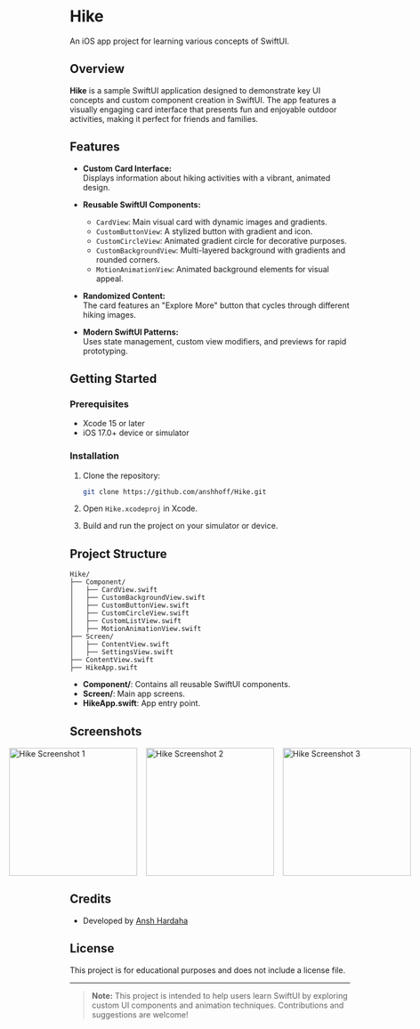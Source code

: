# Hike

An iOS app project for learning various concepts of SwiftUI.

## Overview

**Hike** is a sample SwiftUI application designed to demonstrate key UI concepts and custom component creation in SwiftUI. The app features a visually engaging card interface that presents fun and enjoyable outdoor activities, making it perfect for friends and families.

## Features

- **Custom Card Interface:**  
  Displays information about hiking activities with a vibrant, animated design.

- **Reusable SwiftUI Components:**
  - `CardView`: Main visual card with dynamic images and gradients.
  - `CustomButtonView`: A stylized button with gradient and icon.
  - `CustomCircleView`: Animated gradient circle for decorative purposes.
  - `CustomBackgroundView`: Multi-layered background with gradients and rounded corners.
  - `MotionAnimationView`: Animated background elements for visual appeal.

- **Randomized Content:**  
  The card features an "Explore More" button that cycles through different hiking images.

- **Modern SwiftUI Patterns:**  
  Uses state management, custom view modifiers, and previews for rapid prototyping.

## Getting Started

### Prerequisites

- Xcode 15 or later
- iOS 17.0+ device or simulator

### Installation

1. Clone the repository:

    ```bash
    git clone https://github.com/anshhoff/Hike.git
    ```

2. Open `Hike.xcodeproj` in Xcode.

3. Build and run the project on your simulator or device.

## Project Structure

```
Hike/
├── Component/
│   ├── CardView.swift
│   ├── CustomBackgroundView.swift
│   ├── CustomButtonView.swift
│   ├── CustomCircleView.swift
│   ├── CustomListView.swift
│   ├── MotionAnimationView.swift
├── Screen/
│   ├── ContentView.swift
│   ├── SettingsView.swift
├── ContentView.swift
├── HikeApp.swift
```

- **Component/**: Contains all reusable SwiftUI components.
- **Screen/**: Main app screens.
- **HikeApp.swift**: App entry point.

## Screenshots

<div style="display: flex; justify-content: center; gap: 16px;">
  <img src="https://github.com/user-attachments/assets/f1442bb0-d1ef-42dc-98ef-3b1cd788dc00" alt="Hike Screenshot 1" width="230"/>
  <img src="https://github.com/user-attachments/assets/700798ab-107b-48dd-aa6d-23c46c9f48c8" alt="Hike Screenshot 2" width="230"/>
  <img src="https://github.com/user-attachments/assets/33b88e6e-e291-4718-b3b6-75d77665db03" alt="Hike Screenshot 3" width="230"/>
</div>



## Credits

- Developed by [Ansh Hardaha](https://github.com/anshhoff)

## License

This project is for educational purposes and does not include a license file.

---

> **Note:** This project is intended to help users learn SwiftUI by exploring custom UI components and animation techniques. Contributions and suggestions are welcome!
